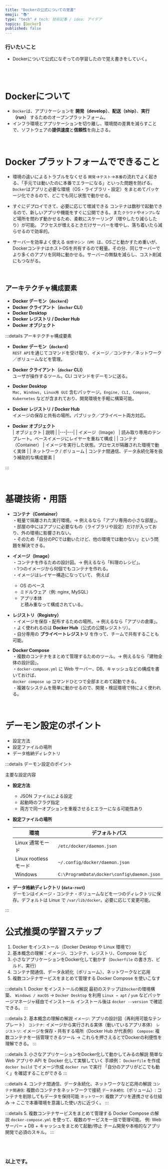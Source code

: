 ```yaml
---
title: "Dockerの公式についての覚書"
emoji: "📚"
type: "tech" # tech: 技術記事 / idea: アイデア
topics: [Docker]
published: false
---
```







### 行いたいこと
- Dockerについて公式になぞっての学習したので覚え書きをしていく。


<br>
<br>

# Dockerについて

- `Docker`は、アプリケーションを **開発（develop）**、**配送（ship）**、**実行（run）** するためのオープンプラットフォーム。
- インフラ環境とアプリケーションを切り離し、環境間の差異を減らすことで、ソフトウェアの**提供速度**と**信頼性**を向上さる。

<br>






# Docker プラットフォームでできること

- 環境の違いによるトラブルをなくせる
`開発`→`テスト`→`本番`の流れでよく起きる、「手元では動いたのに本番でエラーになる」といった問題を防げる。
`Docker`はアプリと必要な環境（OS・ライブラリ・設定）をまとめてパッケージ化できるので、どこでも同じ状態で動かせる。

- すぐにデプロイできて、必要に応じて増減できる
コンテナは数秒で起動できるので、新しいアプリや機能をすぐに公開できる。また`クラウド`や`オンプレ`など場所を問わず動かせるため、柔軟にスケーリング（増やしたり減らしたり）が可能。
アクセスが増えるときだけサーバーを増やし、落ち着いたら減らせるので効率的。

- サーバーを効率よく使える
`仮想マシン（VM）`は、OSごと動かすため重いが、DockerコンテナはホストOSを共有するので軽量。その分、同じサーバーでより多くのアプリを同時に動かせる。サーバーの無駄を減らし、コスト削減にもつながる。









<br>

## アーキテクチャ構成要素
- **Docker デーモン（`dockerd`）**  
- **Docker クライアント（`docker` CLI）**  
- **Docker Desktop**  
- **Docker レジストリ / Docker Hub**  
- **Docker オブジェクト**  

:::details アーキテクチャ構成要素

- **Docker デーモン（`dockerd`）**  
  `REST API`を通じてコマンドを受け取り、イメージ／コンテナ／ネットワーク／ボリュームなどを管理。

- **Docker クライアント（`docker` CLI）**  
  ユーザが操作するツール。CLI コマンドをデーモンに送る。

- **Docker Desktop**  
  `Mac, Windows, Linux用 GUI` 含むパッケージ。`Engine, CLI, Compose, Kubernetes` などが含まれており、開発環境を手軽に構築可能。

- **Docker レジストリ / Docker Hub**  
  イメージの保存と共有の場所。パブリック／プライベート両方対応。

- **Docker オブジェクト**  
  | オブジェクト | 説明 |
  |---|---|
  | イメージ（Image） | 読み取り専用のテンプレート。ベースイメージにレイヤーを重ねて構成 |
  | コンテナ（Container） | イメージを実行した状態。プロセスが隔離された環境で動く実体 |
  | ネットワーク / ボリューム | コンテナ間通信、データ永続化等を扱う補助的な構成要素 |

:::

<br>

# 基礎技術・用語

- **コンテナ（Container）**  
  ・軽量で隔離された実行環境。→ 例えるなら「アプリ専用の小さな部屋」。  
  ・部屋の中にはアプリに必要なもの（ライブラリや設定）だけが入っており、外の環境に影響されない。  
  ・そのため「自分のPCでは動いたけど、他の環境では動かない」という問題を解決できる。  


- **イメージ（Image）**  
  ・コンテナを作るための設計図。→ 例えるなら「料理のレシピ」。  
  ・1つのイメージから何個でもコンテナを作れる。  
  ・イメージはレイヤー構造になっていて、
  例えば  
  - OS のベース  
  - ミドルウェア（例: nginx, MySQL）  
  - アプリ本体  
  と積み重なって構成されている。  



- **レジストリ（Registry）**  
  ・イメージを保存・配布するための場所。→ 例えるなら「アプリの倉庫」。  
  ・よく使われるのは **Docker Hub**（公式の公開レジストリ）。  
  ・自分専用の **プライベートレジストリ** を作って、チームで共有することも可能。  


- **Docker Compose**  
  ・複数のコンテナをまとめて管理するためのツール。→ 例えるなら「建物全体の設計図」。  
  ・`docker-compose.yml` に Web サーバー、DB、キャッシュなどの構成を書いておけば、  
  `docker compose up` コマンドひとつで全部まとめて起動できる。  
  ・複雑なシステムを簡単に動かせるので、開発・検証環境で特によく使われる。  

<br>

# デーモン設定のポイント

- 設定方法
- 設定ファイルの場所
- データ格納ディレクトリ

:::details デーモン設定のポイント

主要な設定内容

- **設定方法**  
  - JSON ファイルによる設定  
  - 起動時のフラグ指定  
  - 両方で同一オプションを重複させるとエラーになる可能性あり

- **設定ファイルの場所**  

  | 環境 | デフォルトパス |
  |---|---|
  | Linux 通常モード | `/etc/docker/daemon.json` |
  | Linux rootless モード | `~/.config/docker/daemon.json` |
  | Windows | `C:\ProgramData\docker\config\daemon.json` |

- **データ格納ディレクトリ (`data-root`)**  
  デーモンはイメージ・コンテナ・ボリュームなどを一つのディレクトリに保存。デフォルトは Linux で `/var/lib/docker`。必要に応じて変更可能。

:::


# 公式推奨の学習ステップ

1. Docker をインストール（Docker Desktop や Linux 環境で） 
2. 基本概念の理解：イメージ、コンテナ、レジストリ、Compose など
3. 小さなアプリケーションをDocker化して動かす（`Dockerfile` の書き方、ビルド、実行）
4. コンテナ間通信、データ永続化（ボリューム）、ネットワークなど応用
5. 複数コンテナサービスをまとめて管理する Docker Compose を使いこなす 



:::details 1. Docker をインストールの解説
最初のステップは`Docker`の環境構築、
`Windows / macOS` → `Docker Desktop` を利用
`Linux → apt` / `yum` などパッケージマネージャ経由でインストール
インストール後は `docker --version` で確認できる。
:::



:::details 2. 基本概念の理解の解説
`イメージ`: アプリの設計図（再利用可能なテンプレート）
`コンテナ`: イメージから実行される実体（動いているアプリ本体）
`レジストリ`: イメージを保存・共有する場所（Docker Hub が代表例）
`Compose`: 複数コンテナを一括管理できるツール
→ これらを押さえるとでDockerの利便性を理解できる。
:::



:::details 3. 小さなアプリケーションをDocker化して動かしてみるの解説
簡単な Web アプリや API を Docker 化して実験していく
手順例：
`Dockerfile` を作成
`docker build` でイメージ作成
`docker run` で実行
「自分のアプリがどこでも動く」を確認することができる
:::


:::details 4. コンテナ間通信、データ永続化、ネットワークなど応用の解説
`コンテナ間通信`: 複数のコンテナをネットワークで接続
`データ永続化`（ボリューム）: コンテナを削除してもデータを保持可能
`ネットワーク`: 複数アプリを連携させる仕組み
→ ここで本番環境を意識した使い方に近づく。
:::

 

:::details 5. 複数コンテナサービスをまとめて管理する Docker Compose の解説
`docker-compose.yml` を使って、複数のサービスを一括で管理可能。
例: Web サーバー + DB + キャッシュをまとめて起動/停止
チーム開発や本格的なアプリ開発で必須のスキル。
:::






<br>
<br>


### 以上です。

<br>
<br>
<br>

